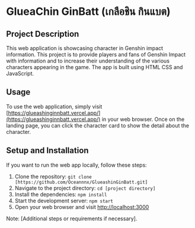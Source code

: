 # GlueaChin GinBatt (เกลือชิน กินแบต)

## Project Description 

This web application is showcasing character in Genshin impact information.  This project is to provide players and fans of Genshin Impact with information and to increase their understanding of the various characters appearing in the game. The app is built using HTML CSS and JavaScript.

## Usage

To use the web application, simply visit [https://glueashinginnbatt.vercel.app/](https://glueashinginnbatt.vercel.app/) in your web browser. Once on the landing page, you can click the character card to show the detail about the character.

## Setup and Installation


If you want to run the web app locally, follow these steps:

1.  Clone the repository: `git clone [https://github.com/Oceannnx/GlueashinGinBatt.git]`
2.  Navigate to the project directory: `cd [project directory]`
3.  Install the dependencies: `npm install`
4.  Start the development server: `npm start`
5.  Open your web browser and visit [http://localhost:3000](http://localhost:3000/)

Note: [Additional steps or requirements if necessary].
